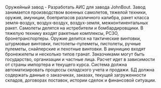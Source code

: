 Оружейный завод - 
Разработать АИС для завода JohnBout. Завод занимается
производством военных самолетов, тяжелой техники, оружия, амуниции,
боеприпасов различного калибра, ракет класса земля-воздух, воздух-воздух,
воздух-земля, межконтинентальных ракет. Самолеты делятся на истребители
и бомбардировщики. В тяжелую технику входят ракетные комплексы, РСЗО,
бронетранспортеры. Оружие делится на тактические винтовки, штурмовые
винтовки, пистолеты-пулеметы, пистолеты, ручные пулеметы, снайперские и
пехотные винтовки. В амуницию входят бронежилеты и несколько типов
гранат. Заказчиками могут быть государство, организации и частные лица.
Расчет идет в зависимости от страны импортера и текущего курса. Система
должна автоматизировать процессы складского учета и продажи.
БД должна содержать данные о заказчиках, заказах, текущей
загруженности складов, договорах поставок, истории сделок и финансовой
ситуации.